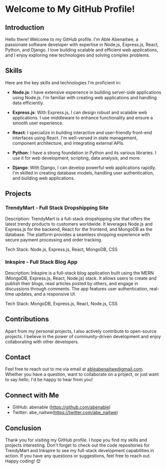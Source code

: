 # Welcome to My GitHub Profile!


## Introduction

Hello there! Welcome to my GitHub profile. I'm Able Abenaitwe, a passionate software developer with expertise in Node.js, Express.js, React, Python, and Django. I love building scalable and efficient web applications, and I enjoy exploring new technologies and solving complex problems.

## Skills

Here are the key skills and technologies I'm proficient in:

- **Node.js**: I have extensive experience in building server-side applications using Node.js. I'm familiar with creating web applications and handling data efficiently.

- **Express.js**: With Express.js, I can design robust and scalable web applications. I use middleware to enhance functionality and ensure a smooth user experience.

- **React**: I specialize in building interactive and user-friendly front-end interfaces using React. I'm well-versed in state management, component architecture, and integrating external APIs.

- **Python**: I have a strong foundation in Python and its various libraries. I use it for web development, scripting, data analysis, and more.

- **Django**: With Django, I can develop powerful web applications rapidly. I'm skilled in creating database models, handling user authentication, and building web applications.

## Projects

### TrendyMart - Full Stack Dropshipping Site

Description: TrendyMart is a full-stack dropshipping site that offers the latest trendy products to customers worldwide. It leverages Node.js and Express.js for the backend, React for the frontend, and MongoDB as the database. The platform provides a seamless shopping experience with secure payment processing and order tracking.

Tech Stack: Node.js, Express.js, React, MongoDB, CSS

### Inkspire - Full Stack Blog App

Description: Inkspire is a full-stack blog application built using the MERN (MongoDB, Express.js, React, Node.js) stack. It allows users to create and publish their blogs, read articles posted by others, and engage in discussions through comments. The app features user authentication, real-time updates, and a responsive UI.

Tech Stack: MongoDB, Express.js, React, Node.js, CSS

## Contributions

Apart from my personal projects, I also actively contribute to open-source projects. I believe in the power of community-driven development and enjoy collaborating with other developers.

## Contact

Feel free to reach out to me via email at ableabenaitwe@gmail.com. Whether you have a question, want to collaborate on a project, or just want to say hello, I'd be happy to hear from you!

## Connect with Me

- GitHub: abenable (https://github.com/abenable)
- Twitter: abe_naitwe(https://twitter.com/abe_naitwe)

## Conclusion

Thank you for visiting my GitHub profile. I hope you find my skills and projects interesting. Don't forget to check out the code repositories for TrendyMart and Inkspire to see my full-stack development capabilities in action. If you have any questions or suggestions, feel free to reach out. Happy coding! 😊
